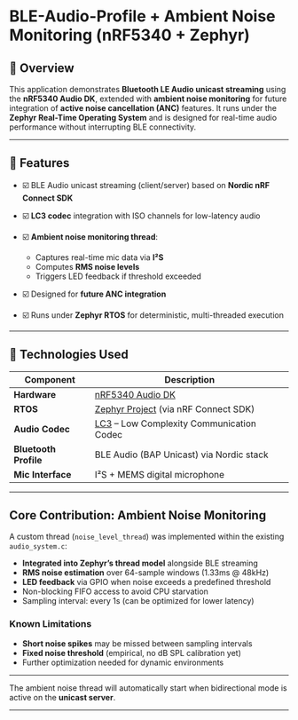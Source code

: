 # BLE-Audio-Profile + Ambient Noise Monitoring (nRF5340 + Zephyr)




## 📡 Overview

This application demonstrates **Bluetooth LE Audio unicast streaming** using the **nRF5340 Audio DK**, extended with **ambient noise monitoring** for future integration of **active noise cancellation (ANC)** features. It runs under the **Zephyr Real-Time Operating System** and is designed for real-time audio performance without interrupting BLE connectivity.


---

## 🚀 Features

 * ☑️ BLE Audio unicast streaming (client/server) based on **Nordic nRF Connect SDK**
 * ☑️ **LC3 codec** integration with ISO channels for low-latency audio
 * ☑️ **Ambient noise monitoring thread**:

   * Captures real-time mic data via **I²S**
   * Computes **RMS noise levels**
   * Triggers LED feedback if threshold exceeded
   
 * ☑️ Designed for **future ANC integration**
 * ☑️ Runs under **Zephyr RTOS** for deterministic, multi-threaded execution

---

## 🔧 Technologies Used

| Component             | Description                                                                                                                |
| --------------------- | -------------------------------------------------------------------------------------------------------------------------- |
| **Hardware**          | [nRF5340 Audio DK](https://www.nordicsemi.com/Products/Development-hardware/nrf5340-audio-dk)                              |
| **RTOS**              | [Zephyr Project](https://zephyrproject.org/) (via nRF Connect SDK)                                                         |
| **Audio Codec**       | [LC3](https://www.bluetooth.com/learn-about-bluetooth/bluetooth-technology/le-audio/) – Low Complexity Communication Codec |
| **Bluetooth Profile** | BLE Audio (BAP Unicast) via Nordic stack                                                                                   |
| **Mic Interface**     | I²S + MEMS digital microphone                                                                                              |

---

##  Core Contribution: Ambient Noise Monitoring

A custom thread (`noise_level_thread`) was implemented within the existing `audio_system.c`:

*  **Integrated into Zephyr’s thread model** alongside BLE streaming
*  **RMS noise estimation** over 64-sample windows (1.33ms @ 48kHz)
*  **LED feedback** via GPIO when noise exceeds a predefined threshold
*  Non-blocking FIFO access to avoid CPU starvation
*  Sampling interval: every 1s (can be optimized for lower latency)

### Known Limitations

* **Short noise spikes** may be missed between sampling intervals
* **Fixed noise threshold** (empirical, no dB SPL calibration yet)
* Further optimization needed for dynamic environments

---

The ambient noise thread will automatically start when bidirectional mode is active on the **unicast server**.

---


